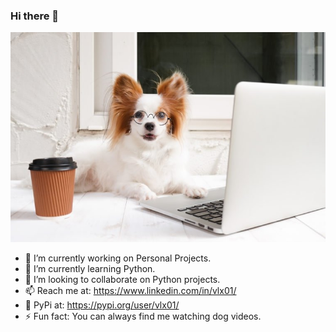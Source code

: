 ### Hi there 👋
<img src = 'https://github.com/vlx01/vlx01/blob/master/GettyImages.jpg'>


- 🔭 I’m currently working on Personal Projects.
- 🌱 I’m currently learning Python.
- 👯 I’m looking to collaborate on Python projects.
- 📫 Reach me at: https://www.linkedin.com/in/vlx01/
- 🐍 PyPi at: https://pypi.org/user/vlx01/
- ⚡ Fun fact: You can always find me watching dog videos.

